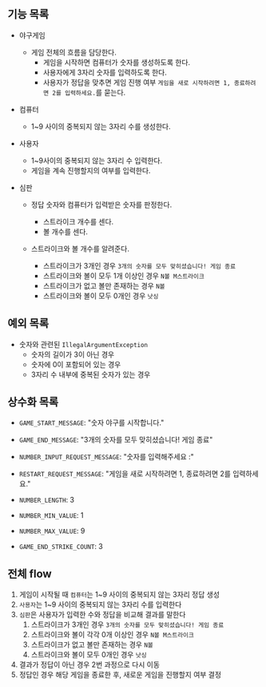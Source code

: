 ## 기능 목록
- 야구게임
  - 게임 전체의 흐름을 담당한다.
    - 게임을 시작하면 컴퓨터가 숫자를 생성하도록 한다.
    - 사용자에게 3자리 숫자를 입력하도록 한다.
    - 사용자가 정답을 맞추면 게임 진행 여부 `게임을 새로 시작하려면 1, 종료하려면 2를 입력하세요.`를 묻는다.

- 컴퓨터
  - 1~9 사이의 중복되지 않는 3자리 수를 생성한다.
  
- 사용자
  - 1~9사이의 중복되지 않는 3자리 수 입력한다.
  - 게임을 계속 진행할지의 여부를 입력한다. 
  
- 심판
  - 정답 숫자와 컴퓨터가 입력받은 숫자를 판정한다.
    - 스트라이크 개수를 센다.
    - 볼 개수를 센다.
  
  - 스트라이크와 볼 개수를 알려준다.
    - 스트라이크가 3개인 경우 `3개의 숫자를 모두 맞히셨습니다! 게임 종료`
    - 스트라이크와 볼이 모두 1개 이상인 경우 `N볼 M스트라이크`
    - 스트라이크가 없고 볼만 존재하는 경우 `N볼`
    - 스트라이크와 볼이 모두 0개인 경우 `낫싱`

  
## 예외 목록
- 숫자와 관련된 `IllegalArgumentException`
  - 숫자의 길이가 3이 아닌 경우
  - 숫자에 0이 포함되어 있는 경우
  - 3자리 수 내부에 중복된 숫자가 있는 경우


## 상수화 목록
- `GAME_START_MESSAGE`: "숫자 야구를 시작합니다."
- `GAME_END_MESSAGE`: "3개의 숫자를 모두 맞히셨습니다! 게임 종료"
- `NUMBER_INPUT_REQUEST_MESSAGE`: "숫자를 입력해주세요 :"
- `RESTART_REQUEST_MESSAGE`: "게임을 새로 시작하려면 1, 종료하려면 2를 입력하세요."


- `NUMBER_LENGTH`: 3
- `NUMBER_MIN_VALUE`: 1
- `NUMBER_MAX_VALUE`: 9
- `GAME_END_STRIKE_COUNT`: 3


## 전체 flow
1. 게임이 시작될 때 `컴퓨터`는 1~9 사이의 중복되지 않는 3자리 정답 생성
2. `사용자`는 1~9 사이의 중복되지 않는 3자리 수를 입력한다
3. `심판`은 사용자가 입력한 수와 정답을 비교해 결과를 말한다
   1. 스트라이크가 3개인 경우 `3개의 숫자를 모두 맞히셨습니다! 게임 종료`
   2. 스트라이크와 볼이 각각 0개 이상인 경우 `N볼 M스트라이크`
   3. 스트라이크가 없고 볼만 존재하는 경우 `N볼`
   4. 스트라이크와 볼이 모두 0개인 경우 `낫싱`
4. 결과가 정답이 아닌 경우 2번 과정으로 다시 이동
5. 정답인 경우 해당 게임을 종료한 후, 새로운 게임을 진행할지 여부 결정  